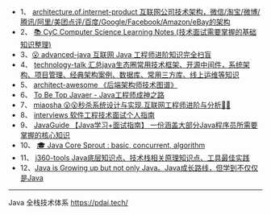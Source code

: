 -  1、 [architecture.of.internet-product 互联网公司技术架构，微信/淘宝/微博/腾讯/阿里/美团点评/百度/Google/Facebook/Amazon/eBay的架构](https://gitee.com/link?target=https%3A%2F%2Fgithub.com%2Fdavideuler%2Farchitecture.of.internet-product)
-  2、 [📚 CyC Computer Science Learning Notes (技术面试需要掌握的基础知识整理)](https://gitee.com/link?target=https%3A%2F%2Fgithub.com%2FCyC2018%2FCS-Notes)
-   3、[😮 advanced-java 互联网 Java 工程师进阶知识完全扫盲](https://gitee.com/link?target=https%3A%2F%2Fgithub.com%2Fdoocs%2Fadvanced-java)
-  4、 [technology-talk 汇总java生态圈常用技术框架、开源中间件，系统架构、项目管理、经典架构案例、数据库、常用三方库、线上运维等知识](https://gitee.com/link?target=https%3A%2F%2Fgithub.com%2Faalansehaiyang%2Ftechnology-talk)
-  5、 [architect-awesome 《后端架构师技术图谱》](https://gitee.com/link?target=https%3A%2F%2Fgithub.com%2Fxingshaocheng%2Farchitect-awesome)
-  6、 [To Be Top Javaer - Java工程师成神之路](https://gitee.com/link?target=https%3A%2F%2Fgithub.com%2Fhollischuang%2FtoBeTopJavaer)
-  7、 [miaosha 😮😮秒杀系统设计与实现.互联网工程师进阶与分析🙋🐓](https://gitee.com/link?target=https%3A%2F%2Fgithub.com%2Fqiurunze123%2Fmiaosha)
-  8、 [interviews 软件工程技术面试个人指南](https://gitee.com/link?target=https%3A%2F%2Fgithub.com%2Fkdn251%2Finterviews%2Fblob%2Fmaster%2FREADME-zh-cn.md)
-  9、 [JavaGuide 【Java学习+面试指南】 一份涵盖大部分Java程序员所需要掌握的核心知识](https://gitee.com/link?target=https%3A%2F%2Fgithub.com%2FSnailclimb%2FJavaGuide)
-  10、 [🎓 Java Core Sprout : basic, concurrent, algorithm](https://gitee.com/link?target=https%3A%2F%2Fgithub.com%2FcrossoverJie%2FJCSprout)
-  11、 [j360-tools Java底层知识点、技术栈相关原理知识点、工具最佳实践](https://gitee.com/link?target=https%3A%2F%2Fgithub.com%2Fxuminwlt%2Fj360-tools)
-   12、[Java is Growing up but not only Java。Java成长路线，但学到不仅仅是Java](https://gitee.com/link?target=https%3A%2F%2Fgithub.com%2Fjavagrowing%2FJGrowing)

---
Java 全栈技术体系 https://pdai.tech/